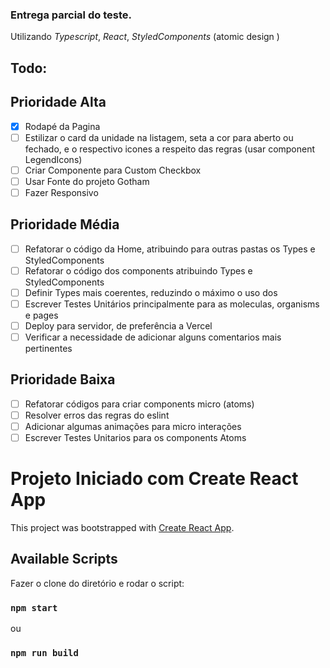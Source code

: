 ### Entrega parcial do teste.

Utilizando _Typescript_, _React_, _StyledComponents_ (atomic design )

## Todo:

## Prioridade Alta

- [x] Rodapé da Pagina
- [ ] Estilizar o card da unidade na listagem, seta a cor para aberto ou fechado, e o respectivo icones a respeito das regras (usar component LegendIcons)
- [ ] Criar Componente para Custom Checkbox
- [ ] Usar Fonte do projeto Gotham
- [ ] Fazer Responsivo

## Prioridade Média

- [ ] Refatorar o código da Home, atribuindo para outras pastas os Types e StyledComponents
- [ ] Refatorar o código dos components atribuindo Types e StyledComponents
- [ ] Definir Types mais coerentes, reduzindo o máximo o uso dos <any>
- [ ] Escrever Testes Unitários principalmente para as moleculas, organisms e pages
- [ ] Deploy para servidor, de preferência a Vercel
- [ ] Verificar a necessidade de adicionar alguns comentarios mais pertinentes

## Prioridade Baixa

- [ ] Refatorar códigos para criar components micro (atoms)
- [ ] Resolver erros das regras do eslint
- [ ] Adicionar algumas animações para micro interações
- [ ] Escrever Testes Unitarios para os components Atoms

# Projeto Iniciado com Create React App

This project was bootstrapped with [Create React App](https://github.com/facebook/create-react-app).

## Available Scripts

Fazer o clone do diretório e rodar o script:

### `npm start`

ou

### `npm run build`
